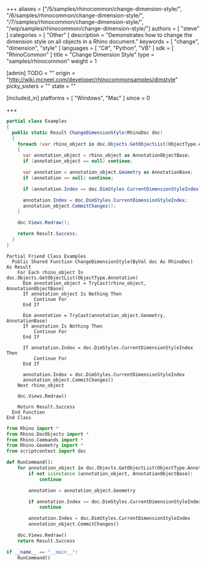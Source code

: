 +++
aliases = ["/5/samples/rhinocommon/change-dimension-style/", "/6/samples/rhinocommon/change-dimension-style/", "/7/samples/rhinocommon/change-dimension-style/", "/wip/samples/rhinocommon/change-dimension-style/"]
authors = [ "steve" ]
categories = [ "Other" ]
description = "Demonstrates how to change the dimension style on all objects in a Rhino document."
keywords = [ "change", "dimension", "style" ]
languages = [ "C#", "Python", "VB" ]
sdk = [ "RhinoCommon" ]
title = "Change Dimension Style"
type = "samples/rhinocommon"
weight = 1

[admin]
TODO = ""
origin = "http://wiki.mcneel.com/developer/rhinocommonsamples/dimstyle"
picky_sisters = ""
state = ""

[included_in]
platforms = [ "Windows", "Mac" ]
since = 0

+++

<div class="codetab-content" id="cs">

```cs
partial class Examples
{
  public static Result ChangeDimensionStyle(RhinoDoc doc)
  {
    foreach (var rhino_object in doc.Objects.GetObjectList(ObjectType.Annotation))
    {
      var annotation_object = rhino_object as AnnotationObjectBase;
      if (annotation_object == null) continue;

      var annotation = annotation_object.Geometry as AnnotationBase;
      if (annotation == null) continue;

      if (annotation.Index == doc.DimStyles.CurrentDimensionStyleIndex) continue;

      annotation.Index = doc.DimStyles.CurrentDimensionStyleIndex;
      annotation_object.CommitChanges();
    }

    doc.Views.Redraw();

    return Result.Success;
  }
}
```

</div>


<div class="codetab-content" id="vb">

```vbnet
Partial Friend Class Examples
  Public Shared Function ChangeDimensionStyle(ByVal doc As RhinoDoc) As Result
	For Each rhino_object In doc.Objects.GetObjectList(ObjectType.Annotation)
	  Dim annotation_object = TryCast(rhino_object, AnnotationObjectBase)
	  If annotation_object Is Nothing Then
		  Continue For
	  End If

	  Dim annotation = TryCast(annotation_object.Geometry, AnnotationBase)
	  If annotation Is Nothing Then
		  Continue For
	  End If

	  If annotation.Index = doc.DimStyles.CurrentDimensionStyleIndex Then
		  Continue For
	  End If

	  annotation.Index = doc.DimStyles.CurrentDimensionStyleIndex
	  annotation_object.CommitChanges()
	Next rhino_object

	doc.Views.Redraw()

	Return Result.Success
  End Function
End Class
```

</div>


<div class="codetab-content" id="py">

```python
from Rhino import *
from Rhino.DocObjects import *
from Rhino.Commands import *
from Rhino.Geometry import *
from scriptcontext import doc

def RunCommand():
    for annotation_object in doc.Objects.GetObjectList(ObjectType.Annotation):
        if not isinstance (annotation_object, AnnotationObjectBase):
            continue

        annotation = annotation_object.Geometry

        if annotation.Index == doc.DimStyles.CurrentDimensionStyleIndex:
            continue

        annotation.Index = doc.DimStyles.CurrentDimensionStyleIndex
        annotation_object.CommitChanges()

    doc.Views.Redraw()
    return Result.Success

if __name__ == "__main__":
    RunCommand()
```

</div>
